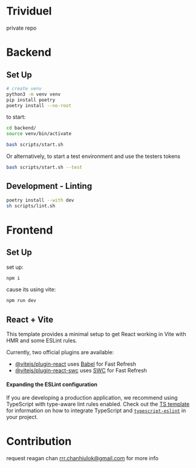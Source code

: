 # Trividuel

private repo

# Backend 

## Set Up

```bash
# create venv
python3 -m venv venv 
pip install poetry
poetry install --no-root
```

to start:
```bash
cd backend/
source venv/bin/activate

bash scripts/start.sh
```
Or alternatively, to start a test environment and use the testers tokens
```bash
bash scripts/start.sh --test
```

## Development - Linting

```bash
poetry install --with dev
sh scripts/lint.sh
```


# Frontend

## Set Up

set up:
```bash
npm i
```
cause its using vite:
```bash
npm run dev
```

## React + Vite

This template provides a minimal setup to get React working in Vite with HMR and some ESLint rules.

Currently, two official plugins are available:

- [@vitejs/plugin-react](https://github.com/vitejs/vite-plugin-react/blob/main/packages/plugin-react) uses [Babel](https://babeljs.io/) for Fast Refresh
- [@vitejs/plugin-react-swc](https://github.com/vitejs/vite-plugin-react/blob/main/packages/plugin-react-swc) uses [SWC](https://swc.rs/) for Fast Refresh

#### Expanding the ESLint configuration

If you are developing a production application, we recommend using TypeScript with type-aware lint rules enabled. Check out the [TS template](https://github.com/vitejs/vite/tree/main/packages/create-vite/template-react-ts) for information on how to integrate TypeScript and [`typescript-eslint`](https://typescript-eslint.io) in your project.


# Contribution

request reagan chan <rrr.chanhiulok@gmail.com> for more info